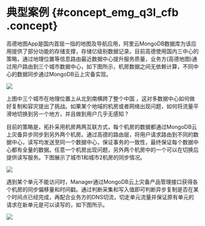 # 典型案例 {#concept_emg_q3l_cfb .concept}

高德地图App是国内首屈一指的地图及导航应用，阿里云MongoDB数据库为该应用提供了部分功能的存储支撑，存储亿级别数据记录。目前高德使用国内三中心的策略，通过地理位置等信息路由最近数据中心提升服务质量，业务方\(高德地图\)通过用户路由到三个城市数据中心，如下图所示，机房数据之间无依赖计算，不同中心的数据同步通过MongoDB云上灾备实现。

![](http://static-aliyun-doc.oss-cn-hangzhou.aliyuncs.com/assets/img/21216/154329898811669_zh-CN.png)

上图中三个城市在地理位置上从北到南横跨了整个中国 ，这对多数据中心如何做好复制和容灾提出了挑战。如果某个地域的机房或者网络出现问题，如何将流量平滑地切换到另一个地方，并且做到用户几乎无感知？

目前的策略是，拓扑采用机房两两互联方式，每个机房的数据都通过MongoDB云上灾备异步同步到另外两个机房。通过高德的路由层，将用户请求路由到不同的数据中心，读写均发送至同一个数据中心，保证事务的一致性，最终保证每个数据中心都有全量的数据。任意一个机房出现问题，另外两个机房中的一个可以在切换后提供读写服务。下图展示了城市1和城市2机房的同步情况。

![](http://static-aliyun-doc.oss-cn-hangzhou.aliyuncs.com/assets/img/21216/154329898911670_zh-CN.png)

遇到某个单元不能访问时，Manager通过MongoDB云上灾备产品管理接口获得各个机房的同步偏移量和时间戳。通过判断采集和写入值即可判断异步复制是否在某个时间点已经完成，再配合业务方的DNS切流，切走单元流量并保证原有单元的请求在新单元是可以读写的，如下图所示。

![](http://static-aliyun-doc.oss-cn-hangzhou.aliyuncs.com/assets/img/21216/154329898911671_zh-CN.png)


